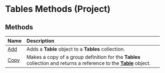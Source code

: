 
# Tables Methods (Project)

## Methods



|**Name**|**Description**|
|:-----|:-----|
|[Add](595c0cb8-fd3f-8f5c-3eaf-588f41dc36dc.md)|Adds a  **Table** object to a **Tables** collection.|
|[Copy](dfc2f25b-e60c-ef25-9e7c-2808ce76a4ba.md)|Makes a copy of a group definition for the  **Tables** collection and returns a reference to the **[Table](f50f5d2d-a733-c5b0-16d8-e4ee98943321.md)** object.|

